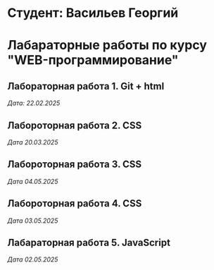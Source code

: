 # Студент: Васильев Георгий

# Лабараторные работы по курсу "WEB-программирование"

## Лабораторная работа 1. Git + html

*Дата: 22.02.2025*

## Лабороторная работа 2. CSS

*Дата 20.03.2025*

## Лабороторная работа 3. CSS

*Дата 04.05.2025*

## Лабороторная работа 4. CSS

*Дата 03.05.2025*

## Лабараторная работа 5. JavaScript

*Дата 02.05.2025*